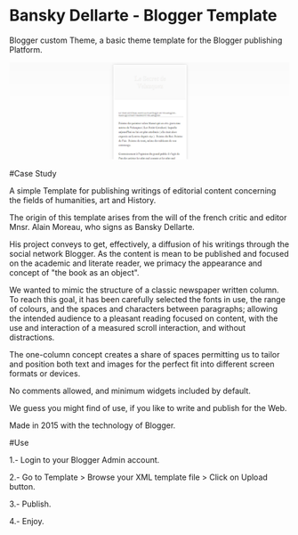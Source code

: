 # Bansky Dellarte - Blogger Template

 Blogger custom Theme, a basic theme template for the Blogger publishing Platform.

 ![](https://github.com/delfiramirez/blogger-theme/blob/master/assets/bansky-template.png)

#Case Study

A simple Template for publishing writings of editorial content concerning the fields of humanities, art and History.

The origin of this template arises from the will of the french critic and editor Mnsr. Alain Moreau, who signs as Bansky Dellarte.

His project conveys to get, effectively, a diffusion of his writings through the social network Blogger. As the content is mean to be published and focused on the academic and literate reader, we primacy the appearance and concept of "the book as an object".

We wanted to mimic the structure of a classic newspaper written column. To reach this goal, it has been carefully selected the fonts in use, the range of colours, and the spaces and characters between paragraphs; allowing the intended audience to a pleasant reading focused on content, with the use and interaction of a measured scroll interaction, and without distractions.

The one-column concept creates a share of spaces permitting us to tailor and position both text and images for the perfect fit into different screen formats or devices.

No comments allowed, and minimum widgets included by default.

We guess you might find of use, if you like to write and publish for the Web.

Made in 2015 with the technology of Blogger.

#Use

1.- Login to your Blogger Admin account.

2.- Go to Template > Browse your XML template file > Click on Upload button.

3.- Publish.

4.- Enjoy.


